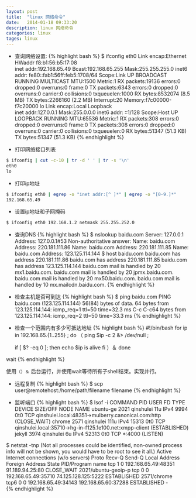 ```yaml
---
layout: post
title:  "linux 网络命令"
date:   2014-01-18 09:33:20
description: linux 网络命令
categories: linux
tages: linux
---
```


+ 查询网络设置:
{% highlight bash %}
$ ifconfig
eth0      Link encap:Ethernet  HWaddr f8:b1:56:b5:17:08  
          inet addr:192.168.65.49  Bcast:192.168.65.255  Mask:255.255.255.0
          inet6 addr: fe80::fab1:56ff:feb5:1708/64 Scope:Link
          UP BROADCAST RUNNING MULTICAST  MTU:1500  Metric:1
          RX packets:19136 errors:0 dropped:0 overruns:0 frame:0
          TX packets:6343 errors:0 dropped:0 overruns:0 carrier:0
          collisions:0 txqueuelen:1000 
          RX bytes:8532074 (8.5 MB)  TX bytes:2266160 (2.2 MB)
          Interrupt:20 Memory:f7c00000-f7c20000
lo        Link encap:Local Loopback  
          inet addr:127.0.0.1  Mask:255.0.0.0
          inet6 addr: ::1/128 Scope:Host
          UP LOOPBACK RUNNING  MTU:65536  Metric:1
          RX packets:308 errors:0 dropped:0 overruns:0 frame:0
          TX packets:308 errors:0 dropped:0 overruns:0 carrier:0
          collisions:0 txqueuelen:0 
          RX bytes:51347 (51.3 KB)  TX bytes:51347 (51.3 KB)
{% endhighlight %}


+ 打印网络接口列表
``` bash
$ ifconfig | cut -c-10 | tr -d ' ' | tr -s '\n'
eth0
lo
```

+ 打印ip地址
``` bash
$ ifconfig eth0 | egrep -o "inet addr:[^ ]*" | egrep -o "[0-9.]*"
192.168.65.49
```

+ 设置ip地址和子网掩码
``` bash
$ ifconfig eth0 192.168.1.2 netmask 255.255.252.0
```
+ 查询DNS
{% highlight bash %}
$ nslookup baidu.com
Server:		127.0.0.1
Address:	127.0.0.1#53
Non-authoritative answer:
Name:	baidu.com
Address: 220.181.111.86
Name:	baidu.com
Address: 220.181.111.85
Name:	baidu.com
Address: 123.125.114.144
$ host baidu.com
baidu.com has address 220.181.111.86
baidu.com has address 220.181.111.85
baidu.com has address 123.125.114.144
baidu.com mail is handled by 20 mx1.baidu.com.
baidu.com mail is handled by 20 jpmx.baidu.com.
baidu.com mail is handled by 20 mx50.baidu.com.
baidu.com mail is handled by 10 mx.mailcdn.baidu.com.
{% endhighlight %}


+ 检查主机是否可到达
{% highlight bash %}
$ ping baidu.com
PING baidu.com (123.125.114.144) 56(84) bytes of data.
64 bytes from 123.125.114.144: icmp_req=1 ttl=50 time=32.3 ms
  C-c C-c64 bytes from 123.125.114.144: icmp_req=2 ttl=50 time=33.3 ms
{% endhighlight %}

+ 检查一个范围内有多少可抵达地址
{% highlight bash %}
#!/bin/bash
for ip in 192.168.65.{1..255} ;
do
（
	ping $ip -c 2 &> /dev/null ;

	if [ $? -eq 0 ];
	then
		echo $ip is alive
	fi
）＆
done

wait
{% endhighlight %}

使用`（）＆` 后台运行，并使用wait等待所有子shell结束。实现并行。

+ 远程复制
{% highlight bash %}
$ scp user@remotehost:/home/path/filename filename
{% endhighlight %}

+ 监听端口
{% highlight bash %}
$ lsof -i
COMMAND    PID      USER   FD   TYPE DEVICE SIZE/OFF NODE NAME
ubuntu-ge 2021 qinshulei   11u  IPv4   9994      0t0  TCP qinshulei.local:48351->mulberry.canonical.com:http (CLOSE_WAIT)
chrome    2571 qinshulei  111u  IPv4  15313      0t0  TCP qinshulei.local:35710->hg-in-f125.1e100.net:xmpp-client (ESTABLISHED)
jekyll    3974 qinshulei    6u  IPv4  52313      0t0  TCP *:4000 (LISTEN)

$ netstat -tnp
(Not all processes could be identified, non-owned process info
 will not be shown, you would have to be root to see it all.)
Active Internet connections (w/o servers)
Proto Recv-Q Send-Q Local Address           Foreign Address         State       PID/Program name
tcp        1      0 192.168.65.49:48351     91.189.94.25:80         CLOSE_WAIT  2021/ubuntu-geoip-p
tcp        0      0 192.168.65.49:35710     74.125.128.125:5222     ESTABLISHED 2571/chrome     
tcp6       0      0 192.168.65.49:34143     192.168.65.60:37288     ESTABLISHED -               
{% endhighlight %}
